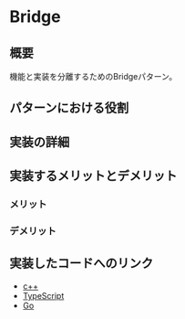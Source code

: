 # Bridge
## 概要
機能と実装を分離するためのBridgeパターン。
## パターンにおける役割

## 実装の詳細
## 実装するメリットとデメリット
### メリット
### デメリット
## 実装したコードへのリンク
* [c++](https://github.com/sakana7392/Design_Patterns/Bridge/c++)
* [TypeScript](https://github.com/sakana7392/Design_Patterns/Bridge/TypeScript)
* [Go](https://github.com/sakana7392/Design_Patterns/Bridge/Go)
